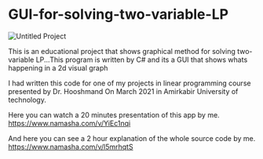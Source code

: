 # GUI-for-solving-two-variable-LP
![Untitled Project](https://github.com/bateni1380/GUI-for-solving-two-variable-LP/assets/65423010/3d15e17d-d3ca-40cf-af30-3d4f5b286ae6)

This is an educational project that shows graphical method for solving two-variable LP...This program is written by C# and its a GUI that shows whats happening in a 2d visual graph

I had written this code for one of my projects in linear programming course presented by Dr. Hooshmand On March 2021 in Amirkabir University of technology.

Here you can watch a 20 minutes presentation of this app by me.
https://www.namasha.com/v/YiEc1nqi

And here you can see a 2 hour explanation of the whole source code by me.
https://www.namasha.com/v/l5mrhqtS
